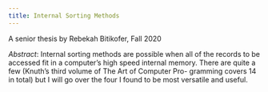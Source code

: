 ```yaml
---
title: Internal Sorting Methods
---
```


A senior thesis by Rebekah Bitikofer, Fall 2020<!--more-->

*Abstract*: Internal sorting methods are possible when all of the records to be accessed fit in a computer’s high speed internal memory. There are quite a few (Knuth’s third volume of The Art of Computer Pro- gramming covers 14 in total) but I will go over the four I found to be most versatile and useful.